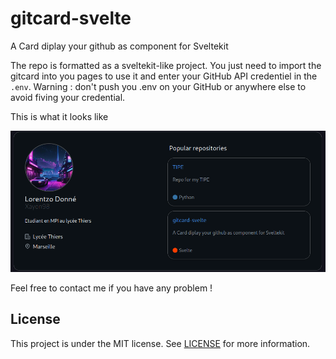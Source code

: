 # gitcard-svelte
A Card diplay your github as component for Sveltekit

The repo is formatted as a sveltekit-like project. You just need to import the gitcard into you pages to use it and enter your GitHub API credentiel in the `.env`.
Warning : don't push you .env on your GitHub or anywhere else to avoid fiving your credential.

This is what it looks like 

![my gitcard](img/gitcard.png)

Feel free to contact me if you have any problem !


## License
This project is under the MIT license. See [LICENSE](https://github.com/Xayon98/TIPE/LICENCE) for more information.
